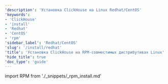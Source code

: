 ```yaml
---
'description': 'Установка ClickHouse на Linux Redhat/CentOS'
'keywords':
- 'ClickHouse'
- 'install'
- 'Redhat'
- 'CentOS'
- 'rpm'
'sidebar_label': 'Redhat/CentOS'
'slug': '/install/redhat'
'title': 'Установка ClickHouse на RPM-совместимых дистрибутивах Linux'
'hide_title': true
'doc_type': 'guide'
---
```


import RPM from './_snippets/_rpm_install.md'

<RPM/>
